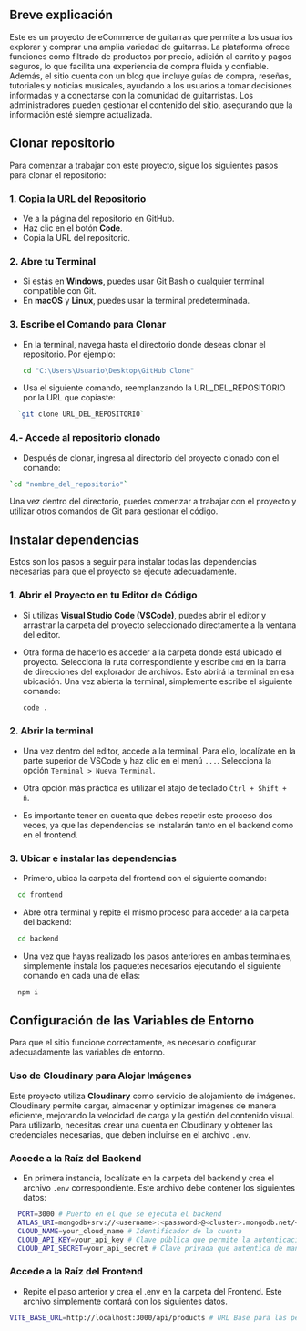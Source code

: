 ## Breve explicación

Este es un proyecto de eCommerce de guitarras que permite a los usuarios explorar y comprar una amplia variedad de guitarras. La plataforma ofrece funciones como filtrado de productos por precio, adición al carrito y pagos seguros, lo que facilita una experiencia de compra fluida y confiable.
Además, el sitio cuenta con un blog que incluye guías de compra, reseñas, tutoriales y noticias musicales, ayudando a los usuarios a tomar decisiones informadas y a conectarse con la comunidad de guitarristas. Los administradores pueden gestionar el contenido del sitio, asegurando que la información esté siempre actualizada.

## Clonar repositorio

Para comenzar a trabajar con este proyecto, sigue los siguientes pasos para clonar el repositorio:

### 1. Copia la URL del Repositorio

- Ve a la página del repositorio en GitHub.
- Haz clic en el botón **Code**.
- Copia la URL del repositorio.

### 2. Abre tu Terminal

- Si estás en **Windows**, puedes usar Git Bash o cualquier terminal compatible con Git.
- En **macOS** y **Linux**, puedes usar la terminal predeterminada.

### 3. Escribe el Comando para Clonar

- En la terminal, navega hasta el directorio donde deseas clonar el repositorio. Por ejemplo:
  ```bash
  cd "C:\Users\Usuario\Desktop\GitHub Clone"
  ```
- Usa el siguiente comando, reemplanzando la URL_DEL_REPOSITORIO por la URL que copiaste:

```bash
  `git clone URL_DEL_REPOSITORIO`
```

### 4.- Accede al repositorio clonado

- Después de clonar, ingresa al directorio del proyecto clonado con el comando:

```bash
`cd "nombre_del_repositorio"`
```

Una vez dentro del directorio, puedes comenzar a trabajar con el proyecto y utilizar otros comandos de Git para gestionar el código.

## Instalar dependencias

Estos son los pasos a seguir para instalar todas las dependencias necesarias para que el proyecto se ejecute adecuadamente.

### 1. Abrir el Proyecto en tu Editor de Código

- Si utilizas **Visual Studio Code (VSCode)**, puedes abrir el editor y arrastrar la carpeta del proyecto seleccionado directamente a la ventana del editor.

- Otra forma de hacerlo es acceder a la carpeta donde está ubicado el proyecto. Selecciona la ruta correspondiente y escribe `cmd` en la barra de direcciones del explorador de archivos. Esto abrirá la terminal en esa ubicación. Una vez abierta la terminal, simplemente escribe el siguiente comando:
  ```bash
  code .
  ```

### 2. Abrir la terminal

- Una vez dentro del editor, accede a la terminal. Para ello, localízate en la parte superior de VSCode y haz clic en el menú `...`. Selecciona la opción `Terminal > Nueva Terminal`.

- Otra opción más práctica es utilizar el atajo de teclado `Ctrl + Shift + ñ`.

- Es importante tener en cuenta que debes repetir este proceso dos veces, ya que las dependencias se instalarán tanto en el backend como en el frontend.

### 3. Ubicar e instalar las dependencias

- Primero, ubica la carpeta del frontend con el siguiente comando:

```bash
  cd frontend
```

- Abre otra terminal y repite el mismo proceso para acceder a la carpeta del backend:

```bash
  cd backend
```

- Una vez que hayas realizado los pasos anteriores en ambas terminales, simplemente instala los paquetes necesarios ejecutando el siguiente comando en cada una de ellas:

```bash
  npm i
```

## Configuración de las Variables de Entorno

Para que el sitio funcione correctamente, es necesario configurar adecuadamente las variables de entorno.

### Uso de Cloudinary para Alojar Imágenes

Este proyecto utiliza **Cloudinary** como servicio de alojamiento de imágenes. Cloudinary permite cargar, almacenar y optimizar imágenes de manera eficiente, mejorando la velocidad de carga y la gestión del contenido visual. Para utilizarlo, necesitas crear una cuenta en Cloudinary y obtener las credenciales necesarias, que deben incluirse en el archivo `.env`.

### Accede a la Raíz del Backend

- En primera instancia, localízate en la carpeta del backend y crea el archivo `.env` correspondiente. Este archivo debe contener los siguientes datos:

```bash
  PORT=3000 # Puerto en el que se ejecuta el backend
  ATLAS_URI=mongodb+srv://<username>:<password>@<cluster>.mongodb.net/<database_name> # URI de conexión a MongoDB
  CLOUD_NAME=your_cloud_name # Identificador de la cuenta
  CLOUD_API_KEY=your_api_key # Clave pública que permite la autenticación
  CLOUD_API_SECRET=your_api_secret # Clave privada que autentica de manera segura tu aplicación
```

### Accede a la Raíz del Frontend

- Repite el paso anterior y crea el .env en la carpeta del Frontend. Este archivo simplemente contará con los siguientes datos.

```bash
VITE_BASE_URL=http://localhost:3000/api/products # URL Base para las peticiones API
```

